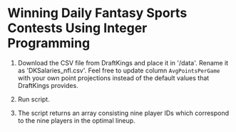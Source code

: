 # Winning Daily Fantasy Sports Contests Using Integer Programming

1) Download the CSV file from DraftKings and place it in '/data'. Rename it as 'DKSalaries_nfl.csv'. Feel free to update column `AvgPointsPerGame` with your own point projections instead of the default values that DraftKings provides.

2) Run script.

3) The script returns an array consisting nine player IDs which correspond to the nine players in the optimal lineup.
